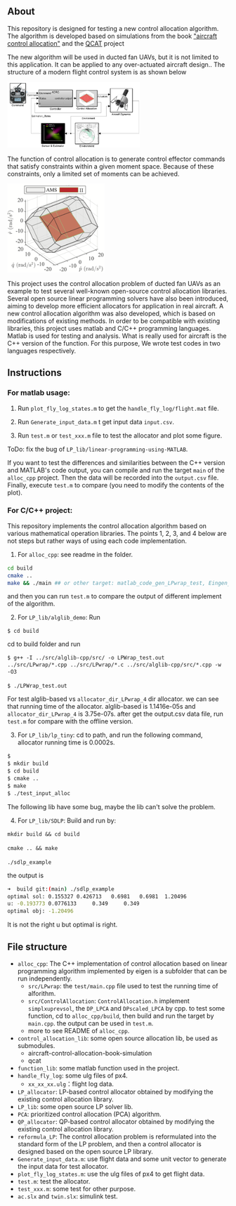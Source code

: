 ## About
This repository is designed for testing a new control allocation algorithm. The algorithm is developed based on simulations from the book ["aircraft control allocation"](https://github.com/mengchaoheng/aircraft-control-allocation) and the [QCAT](https://github.com/mengchaoheng/qcat) project


The new algorithm will be used in ducted fan UAVs, but it is not limited to this application. It can be applied to any over-actuated aircraft design.. The structure of a modern flight control system is as shown below

<img src="./system.png" width="60%" height="60%" />

The function of control allocation is to generate control effector commands that satisfy constraints within a given moment space. Because of these constraints, only a limited set of moments can be achieved.

<img src="./Fig2.png" width="44%" />

This project uses the control allocation problem of ducted fan UAVs as an example to test several well-known open-source control allocation libraries. Several open source linear programming solvers have also been introduced, aiming to develop more efficient allocators for application in real aircraft. A new control allocation algorithm was also developed, which is based on modifications of existing methods. In order to be compatible with existing libraries, this project uses matlab and C/C++ programming languages. Matlab is used for testing and analysis. What is really used for aircraft is the C++ version of the function. For this purpose, We wrote test codes in two languages respectively.


## Instructions

### For matlab usage:
1. Run `plot_fly_log_states.m` to get the `handle_fly_log/flight.mat` file.

2. Run `Generate_input_data.m` t get input data `input.csv`.

3. Run `test.m` or `test_xxx.m` file to test the allocator and plot some figure.

ToDo: fix the bug of `LP_lib/linear-programming-using-MATLAB`.

If you want to test the differences and similarities between the C++ version and MATLAB's code output, you can compile and run the target `main` of the `alloc_cpp` project. Then the data will be recorded into the `output.csv` file. Finally, execute `test.m` to compare (you need to modify the contents of the plot).

### For C/C++ project:
This repository implements the control allocation algorithm based on various mathematical operation libraries. The points 1, 2, 3, and 4 below are not steps but rather ways of using each code implementation.

1. For `alloc_cpp`: see readme in the folder.

```sh
cd build
cmake ..
make && ./main ## or other target: matlab_code_gen_LPwrap_test, Eingen_based_simplex, alglib_based_minlp_basic.
```
and then you can run `test.m` to compare the output of different implement of the algorithm.

2. For `LP_lib/alglib_demo`: Run
```Console
$ cd build
```
cd to build folder and run 
```Console
$ g++ -I ../src/alglib-cpp/src/ -o LPWrap_test.out  ../src/LPwrap/*.cpp ../src/LPwrap/*.c ../src/alglib-cpp/src/*.cpp -w  -O3

$ ./LPWrap_test.out
```
For test alglib-based vs `allocator_dir_LPwrap_4` dir allocator. we can see that running time of the allocator. alglib-based is 1.1416e-05s and `allocator_dir_LPwrap_4` is 3.75e-07s. after get the output.csv data file, run `test.m` for compare with the offline version.

3. For `LP_lib/lp_tiny`: cd to path, and run the following command, allocator running time is 0.0002s. 
```sh
$ 
$ mkdir build
$ cd build
$ cmake ..
$ make
$ ./test_input_alloc
```
The following lib have some bug, maybe the lib can't solve the problem. 

4. For `LP_lib/SDLP`: Build and run by:
```Console
mkdir build && cd build

cmake .. && make

./sdlp_example 
```
the output is 
```sh
➜  build git:(main) ./sdlp_example 
optimal sol: 0.155327 0.426713   0.6981   0.6981  1.20496
u: -0.193773 0.0776133     0.349     0.349
optimal obj: -1.20496
```
It is not the right u but optimal is right.



## File structure 

- `alloc_cpp`: The C++ implementation of control allocation based on linear programming algorithm implemented by eigen is a subfolder that can be run independently.
  - `src/LPwrap`: the `test/main.cpp` file used to test the running time of alforithm.
  - `src/ControlAllocation`: `ControlAllocation.h` implement `simplxuprevsol`, the `DP_LPCA` and `DPscaled_LPCA` by cpp. to test some function, cd to `alloc_cpp/build`, then build and run the target by `main.cpp`. the output can be used in `test.m`.
  - more to see README of `alloc_cpp`.
- `control_allocation_lib`: some open source allocation lib, be used as submodules.
  - aircraft-control-allocation-book-simulation
  - qcat
- `function_lib`: some matlab function used in the project.
- `handle_fly_log`: some ulg files of px4.
  - `xx_xx_xx.ulg`：flight log data.
- `LP_allocator`: LP-based control allocator obtained by modifying the existing control allocation library.
- `LP_lib`: some open source LP solver lib.
- `PCA`: prioritized control allocation (PCA) algorithm.
- `QP_allocator`: QP-based control allocator obtained by modifying the existing control allocation library.
- `reformula_LP`: The control allocation problem is reformulated into the standard form of the LP problem, and then a control allocator is designed based on the open source LP library.
- `Generate_input_data.m`: use flight data and some unit vector to generate the input data for test allocator. 
- `plot_fly_log_states.m`: use the ulg files of px4 to get flight data.
- `test.m`: test the allocator.
- `test_xxx.m`: some test for other purpose.
- `ac.slx` and `twin.slx`: simulink test.
